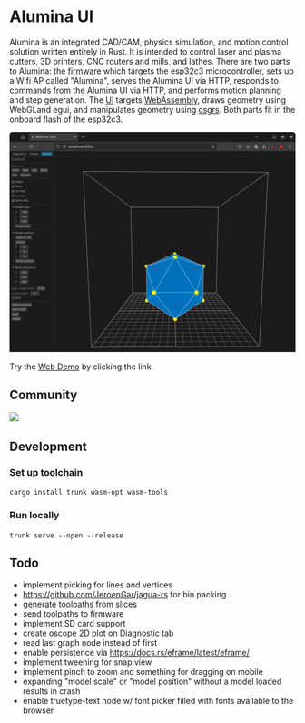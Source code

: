 # Alumina UI

Alumina is an integrated CAD/CAM, physics simulation, and motion control solution written entirely in Rust.  It is intended to control laser and plasma cutters, 3D printers, CNC routers and mills, and lathes.  There are two parts to Alumina: the [firmware](https://github.com/timschmidt/alumina-firmware) which targets the esp32c3 microcontroller, sets up a Wifi AP called "Alumina", serves the Alumina UI via HTTP, responds to commands from the Alumina UI via HTTP, and performs motion planning and step generation.  The [UI](https://github.com/timschmidt/alumina-ui) targets [WebAssembly](https://en.wikipedia.org/wiki/WebAssembly), draws geometry using WebGLand egui, and manipulates geometry using [csgrs](https://github.com/timschmidt/csgrs).  Both parts fit in the onboard flash of the esp32c3.

![Screenshot](doc/screenshot.png)

Try the [Web Demo](https://timschmidt.github.io/alumina-ui/) by clicking the link.

## Community
[![](https://dcbadge.limes.pink/api/server/https://discord.gg/cCHRjpkPhQ)](https://discord.gg/9WkD3WFxMC)

## Development
### Set up toolchain
```shell
cargo install trunk wasm-opt wasm-tools
```

### Run locally
```shell
trunk serve --open --release
```

## Todo
- implement picking for lines and vertices
- https://github.com/JeroenGar/jagua-rs for bin packing
- generate toolpaths from slices
- send toolpaths to firmware
- implement SD card support
- create oscope 2D plot on Diagnostic tab
- read last graph node instead of first
- enable persistence via https://docs.rs/eframe/latest/eframe/
- implement tweening for snap view
- implement pinch to zoom and something for dragging on mobile
- expanding "model scale" or "model position" without a model loaded results in crash
- enable truetype-text node w/ font picker filled with fonts available to the browser
